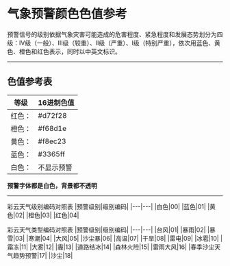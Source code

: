 # 气象预警颜色色值参考
预警信号的级别依据气象灾害可能造成的危害程度、紧急程度和发展态势划分为四级：Ⅳ级（一般）、Ⅲ级（较重）、Ⅱ级（严重）、Ⅰ级（特别严重），依次用蓝色、黄色、橙色和红色表示，同时以中英文标识。

---
## 色值参考表
|等级|16进制色值|
|---|---|
|红色：|#d72f28|
|橙色：|#f68d1e|
|黄色：|#f8ec23|
|蓝色：|#3365ff|
|白色：|不显示预警|

**预警字体都是白色，背景都不透明**

---

彩云天气级别编码对照表
|预警级别|级别编码|
|---|---|
|白色|00|
|蓝色|01|
|黄色|02|
|橙色|03|
|红色|04|

彩云天气类型编码对照表
|预警级别|级别编码|
|---|---|
|台风|01|
|暴雨|02|
|暴雪|03|
|寒潮|04|
|大风|05|
|沙尘暴|06|
|高温|07|
|干旱|08|
|雷电|09|
|冰雹|10|
|霜冻|11|
|大雾|12|
|霾|13|
|道路结冰|14|
|森林火险|15|
|雷雨大风|16|
|春季沙尘天气趋势预警|17|
|沙尘|18|